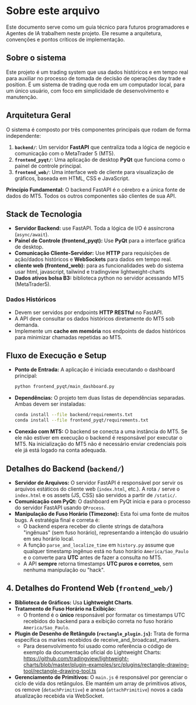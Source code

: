 # Sobre este arquivo
Este documento serve como um guia técnico para futuros programadores e Agentes de IA  trabalhem neste projeto. Ele resume a arquitetura, convenções e pontos críticos de implementação.

## Sobre o sistema
Este projeto é um trading system que usa dados históricos e em tempo real para auxiliar no processo de tomada de decisão de operações day trade e position. É um sistema de trading que roda em um computador local, para um único usuário, com foco em simplicidade de desenvolvimento e manutenção.


## Arquitetura Geral
O sistema é composto por três componentes principais que rodam de forma independente:

1.  **`backend/`**: Um servidor **FastAPI** que centraliza toda a lógica de negócio e comunicação com o MetaTrader 5 (MT5).
2.  **`frontend_pyqt/`**: Uma aplicação de desktop **PyQt** que funciona como o painel de controle principal.
3.  **`frontend_web/`**: Uma interface web de cliente para visualização de gráficos, baseada em HTML, CSS e JavaScript.

**Princípio Fundamental:** O backend FastAPI é o cérebro e a única fonte de dados do MT5. Todos os outros componentes são clientes de sua API.

## Stack de Tecnologia
- **Servidor Backend:** use FastAPI. Toda a lógica de I/O é assíncrona (`async/await`).
- **Painel de Controle (frontend_pyqt):** Use **PyQt** para a interface gráfica de desktop.
- **Comunicação Cliente-Servidor:** Use **HTTP** para requisições de ação/dados históricos e **WebSockets** para dados em tempo real.
- **cliente web (frontend_web):** para as funcionalidades web do sistema usar html, javascript, tailwind e tradingview lightweight-charts
- **Dados ativos bolsa B3:** biblioteca python no servidor acessando MT5 (MetaTrader5).

### Dados Históricos
- Devem ser servidos por endpoints **HTTP RESTful** no FastAPI.
- A API deve consultar os dados históricos diretamente do MT5 sob demanda.
- Implemente um **cache em memória** nos endpoints de dados históricos para minimizar chamadas repetidas ao MT5.

## Fluxo de Execução e Setup

-   **Ponto de Entrada:** A aplicação é iniciada executando o dashboard principal:
    ```bash
    python frontend_pyqt/main_dashboard.py
    ```
-   **Dependências:** O projeto tem duas listas de dependências separadas. Ambas devem ser instaladas:
    ```bash
    conda install --file backend/requirements.txt
    conda install --file frontend_pyqt/requirements.txt
    ```
-   **Conexão com MT5:** O backend se conecta a uma instância do MT5. Se ele não estiver em execução o backend é responsável por executar o MT5. Na inicialização do MT5 não é necessário enviar credenciais pois ele já está logado na conta adequada.

## Detalhes do Backend (`backend/`)

-   **Servidor de Arquivos:** O servidor FastAPI é responsável por servir os arquivos estáticos do cliente web (`index.html`, etc.). A rota `/` serve o `index.html` e os assets (JS, CSS) são servidos a partir de `/static/`.
-   **Comunicação com PyQt:** O dashboard em PyQt inicia e para o processo do servidor FastAPI usando `QProcess`.
-   **Manipulação de Fuso Horário (Timezone):** Esta foi uma fonte de muitos bugs. A estratégia final e correta é:
    -   O backend espera receber do cliente strings de data/hora "ingênuas" (sem fuso horário), representando a intenção do usuário em seu horário local.
    -   A função `parse_and_localize_time` em `history.py` assume que qualquer timestamp ingênuo está no fuso horário `America/Sao_Paulo` e o converte para **UTC** antes de fazer a consulta no MT5.
    -   A API **sempre** retorna timestamps **UTC puros e corretos**, sem nenhuma manipulação ou "hack".

## 4. Detalhes do Frontend Web (`frontend_web/`)

-   **Biblioteca de Gráficos:** Usa **Lightweight Charts**.
-   **Tratamento de Fuso Horário na Exibição:**
    -   O frontend é o **único** responsável por formatar os timestamps UTC recebidos do backend para a exibição correta no fuso horário `America/Sao_Paulo`.
-   **Plugin de Desenho de Retângulo (`rectangle_plugin.js`):** Trata de forma específica os markes recebidos de receive_and_broadcast_markers.
    -  Para desenvolvimento foi usado como referência o código de exemplo da documentação oficial do Lightweight Charts: https://github.com/tradingview/lightweight-charts/blob/master/plugin-examples/src/plugins/rectangle-drawing-tool/rectangle-drawing-tool.ts
-   **Gerenciamento de Primitivos:** O `main.js` é responsável por gerenciar o ciclo de vida dos retângulos. Ele mantém um array de primitivos ativos, os remove (`detachPrimitive`) e anexa (`attachPrimitive`) novos a cada atualização recebida via WebSocket.
